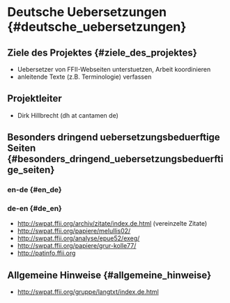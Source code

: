 # Deutsche Uebersetzungen {#deutsche_uebersetzungen}

## Ziele des Projektes {#ziele_des_projektes}

-   Uebersetzer von FFII-Webseiten unterstuetzen, Arbeit koordinieren
-   anleitende Texte (z.B. Terminologie) verfassen

## Projektleiter

-   Dirk Hillbrecht (dh at cantamen de)

## Besonders dringend uebersetzungsbeduerftige Seiten {#besonders_dringend_uebersetzungsbeduerftige_seiten}

### en-de {#en_de}

### de-en {#de_en}

-   <http://swpat.ffii.org/archiv/zitate/index.de.html> (vereinzelte
    Zitate)
-   <http://swpat.ffii.org/papiere/melullis02/>
-   <http://swpat.ffii.org/analyse/epue52/exeg/>
-   <http://swpat.ffii.org/papiere/grur-kolle77/>
-   <http://patinfo.ffii.org>

## Allgemeine Hinweise {#allgemeine_hinweise}

-   <http://swpat.ffii.org/gruppe/langtxt/index.de.html>
